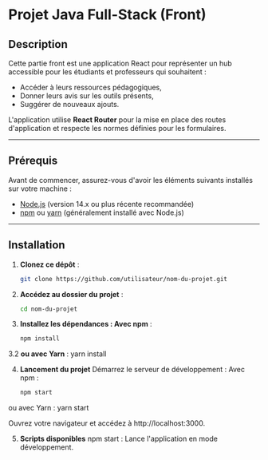 # Projet Java Full-Stack (Front)

## Description
Cette partie front est une application React pour représenter un hub accessible pour les étudiants et professeurs qui souhaitent :
- Accéder à leurs ressources pédagogiques,
- Donner leurs avis sur les outils présents,
- Suggérer de nouveaux ajouts.

L'application utilise **React Router** pour la mise en place des routes d'application et respecte les normes définies pour les formulaires.

---

## Prérequis

Avant de commencer, assurez-vous d'avoir les éléments suivants installés sur votre machine :

- [Node.js](https://nodejs.org/) (version 14.x ou plus récente recommandée)
- [npm](https://www.npmjs.com/) ou [yarn](https://yarnpkg.com/) (généralement installé avec Node.js)

---

## Installation

1. **Clonez ce dépôt** :
   ```bash
   git clone https://github.com/utilisateur/nom-du-projet.git

2. **Accédez au dossier du projet** :
   ```bash
   cd nom-du-projet

3. **Installez les dépendances : Avec npm** :
   ```bash
   npm install
   
3.2 **ou avec Yarn** :
   yarn install

4. **Lancement du projet**
Démarrez le serveur de développement : Avec npm :

   ```bash
   npm start

ou avec Yarn : yarn start

Ouvrez votre navigateur et accédez à http://localhost:3000. 

5. **Scripts disponibles**
npm start : Lance l'application en mode développement.
